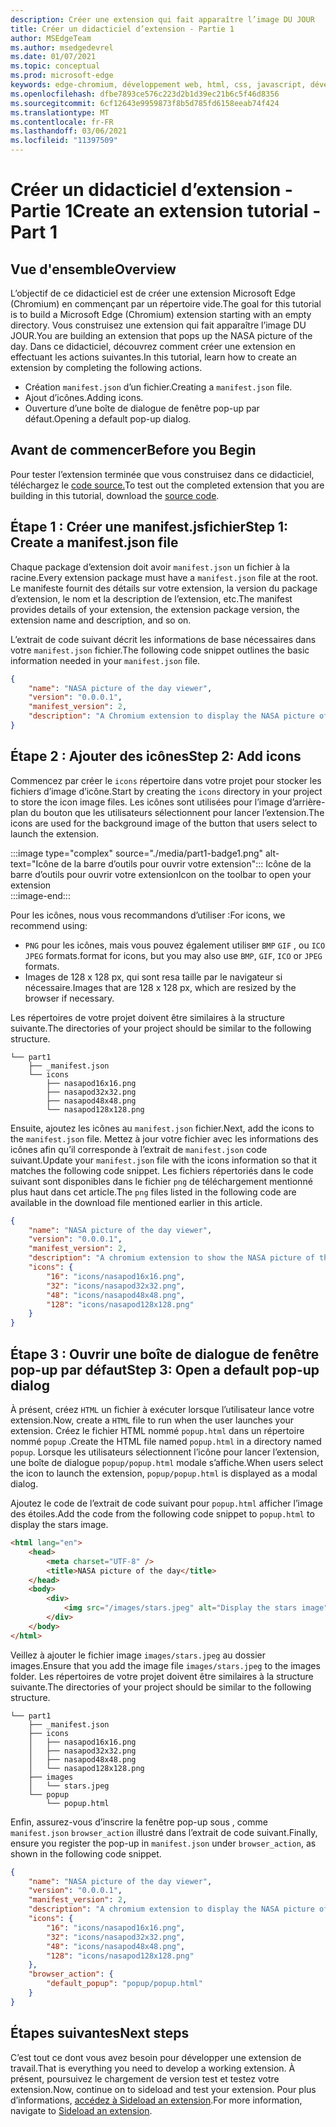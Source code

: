 ```yaml
---
description: Créer une extension qui fait apparaître l’image DU JOUR
title: Créer un didacticiel d’extension - Partie 1
author: MSEdgeTeam
ms.author: msedgedevrel
ms.date: 01/07/2021
ms.topic: conceptual
ms.prod: microsoft-edge
keywords: edge-chromium, développement web, html, css, javascript, développeur, extensions
ms.openlocfilehash: dfbe7893ce576c223d2b1d39ec21b6c5f46d8356
ms.sourcegitcommit: 6cf12643e9959873f8b5d785fd6158eeab74f424
ms.translationtype: MT
ms.contentlocale: fr-FR
ms.lasthandoff: 03/06/2021
ms.locfileid: "11397509"
---
```

# <a name="create-an-extension-tutorial---part-1"></a><span data-ttu-id="03e17-104">Créer un didacticiel d’extension - Partie 1</span><span class="sxs-lookup"><span data-stu-id="03e17-104">Create an extension tutorial - Part 1</span></span>  

## <a name="overview"></a><span data-ttu-id="03e17-105">Vue d'ensemble</span><span class="sxs-lookup"><span data-stu-id="03e17-105">Overview</span></span>  

<span data-ttu-id="03e17-106">L’objectif de ce didacticiel est de créer une extension Microsoft Edge (Chromium) en commençant par un répertoire vide.</span><span class="sxs-lookup"><span data-stu-id="03e17-106">The goal for this tutorial is to build a Microsoft Edge (Chromium) extension starting with an empty directory.</span></span>  <span data-ttu-id="03e17-107">Vous construisez une extension qui fait apparaître l’image DU JOUR.</span><span class="sxs-lookup"><span data-stu-id="03e17-107">You are building an extension that pops up the NASA picture of the day.</span></span> <span data-ttu-id="03e17-108">Dans ce didacticiel, découvrez comment créer une extension en effectuant les actions suivantes.</span><span class="sxs-lookup"><span data-stu-id="03e17-108">In this tutorial, learn how to create an extension by completing the following actions.</span></span>  

*   <span data-ttu-id="03e17-109">Création `manifest.json` d’un fichier.</span><span class="sxs-lookup"><span data-stu-id="03e17-109">Creating a `manifest.json` file.</span></span>  
*   <span data-ttu-id="03e17-110">Ajout d’icônes.</span><span class="sxs-lookup"><span data-stu-id="03e17-110">Adding icons.</span></span>  
*   <span data-ttu-id="03e17-111">Ouverture d’une boîte de dialogue de fenêtre pop-up par défaut.</span><span class="sxs-lookup"><span data-stu-id="03e17-111">Opening a default pop-up dialog.</span></span>  

## <a name="before-you-begin"></a><span data-ttu-id="03e17-112">Avant de commencer</span><span class="sxs-lookup"><span data-stu-id="03e17-112">Before you Begin</span></span>

<span data-ttu-id="03e17-113">Pour tester l’extension terminée que vous construisez dans ce didacticiel, téléchargez le [code source.][ArchiveExtensionGettingStartedPart1]</span><span class="sxs-lookup"><span data-stu-id="03e17-113">To test out the completed extension that you are building in this tutorial, download the [source code][ArchiveExtensionGettingStartedPart1].</span></span>  

## <a name="step-1-create-a-manifestjson-file"></a><span data-ttu-id="03e17-114">Étape 1 : Créer une manifest.jsfichier</span><span class="sxs-lookup"><span data-stu-id="03e17-114">Step 1: Create a manifest.json file</span></span>

<span data-ttu-id="03e17-115">Chaque package d’extension doit avoir `manifest.json` un fichier à la racine.</span><span class="sxs-lookup"><span data-stu-id="03e17-115">Every extension package must have a `manifest.json` file at the root.</span></span>  <span data-ttu-id="03e17-116">Le manifeste fournit des détails sur votre extension, la version du package d’extension, le nom et la description de l’extension, etc.</span><span class="sxs-lookup"><span data-stu-id="03e17-116">The manifest provides details of your extension, the extension package version, the extension name and description, and so on.</span></span>  

<span data-ttu-id="03e17-117">L’extrait de code suivant décrit les informations de base nécessaires dans votre `manifest.json` fichier.</span><span class="sxs-lookup"><span data-stu-id="03e17-117">The following code snippet outlines the basic information needed in your `manifest.json` file.</span></span>  

```json
{
    "name": "NASA picture of the day viewer",
    "version": "0.0.0.1",
    "manifest_version": 2,
    "description": "A Chromium extension to display the NASA picture of the day."
}
```  

## <a name="step-2-add-icons"></a><span data-ttu-id="03e17-118">Étape 2 : Ajouter des icônes</span><span class="sxs-lookup"><span data-stu-id="03e17-118">Step 2: Add icons</span></span>  

<span data-ttu-id="03e17-119">Commencez par créer le `icons` répertoire dans votre projet pour stocker les fichiers d’image d’icône.</span><span class="sxs-lookup"><span data-stu-id="03e17-119">Start by creating the `icons` directory in your project to store the icon image files.</span></span>  <span data-ttu-id="03e17-120">Les icônes sont utilisées pour l’image d’arrière-plan du bouton que les utilisateurs sélectionnent pour lancer l’extension.</span><span class="sxs-lookup"><span data-stu-id="03e17-120">The icons are used for the background image of the button that users select to launch the extension.</span></span>  

:::image type="complex" source="./media/part1-badge1.png" alt-text="Icône de la barre d’outils pour ouvrir votre extension":::
   <span data-ttu-id="03e17-122">Icône de la barre d’outils pour ouvrir votre extension</span><span class="sxs-lookup"><span data-stu-id="03e17-122">Icon on the toolbar to open your extension</span></span>  
:::image-end:::  

<span data-ttu-id="03e17-123">Pour les icônes, nous vous recommandons d’utiliser :</span><span class="sxs-lookup"><span data-stu-id="03e17-123">For icons, we recommend using:</span></span> 
*   `PNG` <span data-ttu-id="03e17-124">pour les icônes, mais vous pouvez également utiliser `BMP` `GIF` , ou `ICO` `JPEG` formats.</span><span class="sxs-lookup"><span data-stu-id="03e17-124">format for icons, but you may also use `BMP`, `GIF`, `ICO` or `JPEG` formats.</span></span>  
*   <span data-ttu-id="03e17-125">Images de 128 x 128 px, qui sont resa taille par le navigateur si nécessaire.</span><span class="sxs-lookup"><span data-stu-id="03e17-125">Images that are 128 x 128 px, which are resized by the browser if necessary.</span></span>  

<span data-ttu-id="03e17-126">Les répertoires de votre projet doivent être similaires à la structure suivante.</span><span class="sxs-lookup"><span data-stu-id="03e17-126">The directories of your project should be similar to the following structure.</span></span>   

```shell
└── part1
    ├── _manifest.json
    └── icons
        ├── nasapod16x16.png
        ├── nasapod32x32.png
        ├── nasapod48x48.png
        └── nasapod128x128.png
```  

<span data-ttu-id="03e17-127">Ensuite, ajoutez les icônes au `manifest.json` fichier.</span><span class="sxs-lookup"><span data-stu-id="03e17-127">Next, add the icons to the `manifest.json` file.</span></span> <span data-ttu-id="03e17-128">Mettez à jour votre fichier avec les informations des icônes afin qu’il corresponde à l’extrait de `manifest.json` code suivant.</span><span class="sxs-lookup"><span data-stu-id="03e17-128">Update your `manifest.json` file with the icons information so that it matches the following code snippet.</span></span> <span data-ttu-id="03e17-129">Les fichiers répertoriés dans le code suivant sont disponibles dans le fichier `png` de téléchargement mentionné plus haut dans cet article.</span><span class="sxs-lookup"><span data-stu-id="03e17-129">The `png` files listed in the following code are available in the download file mentioned earlier in this article.</span></span>  

```json
{
    "name": "NASA picture of the day viewer",
    "version": "0.0.0.1",
    "manifest_version": 2,
    "description": "A chromium extension to show the NASA picture of the day.",
    "icons": {
        "16": "icons/nasapod16x16.png",
        "32": "icons/nasapod32x32.png",
        "48": "icons/nasapod48x48.png",
        "128": "icons/nasapod128x128.png"
    }
}
```  

## <a name="step-3-open-a-default-pop-up-dialog"></a><span data-ttu-id="03e17-130">Étape 3 : Ouvrir une boîte de dialogue de fenêtre pop-up par défaut</span><span class="sxs-lookup"><span data-stu-id="03e17-130">Step 3: Open a default pop-up dialog</span></span>  

<span data-ttu-id="03e17-131">À présent, créez `HTML` un fichier à exécuter lorsque l’utilisateur lance votre extension.</span><span class="sxs-lookup"><span data-stu-id="03e17-131">Now, create a `HTML` file to run when the user launches your extension.</span></span>  <span data-ttu-id="03e17-132">Créez le fichier HTML nommé `popup.html` dans un répertoire nommé `popup` .</span><span class="sxs-lookup"><span data-stu-id="03e17-132">Create the HTML file named `popup.html` in a directory named `popup`.</span></span>  <span data-ttu-id="03e17-133">Lorsque les utilisateurs sélectionnent l’icône pour lancer l’extension, une boîte de dialogue `popup/popup.html` modale s’affiche.</span><span class="sxs-lookup"><span data-stu-id="03e17-133">When users select the icon to launch the extension, `popup/popup.html` is displayed as a modal dialog.</span></span>  

<span data-ttu-id="03e17-134">Ajoutez le code de l’extrait de code suivant pour `popup.html` afficher l’image des étoiles.</span><span class="sxs-lookup"><span data-stu-id="03e17-134">Add the code from the following code snippet to `popup.html` to display the stars image.</span></span>  

```html
<html lang="en">
    <head>
        <meta charset="UTF-8" />
        <title>NASA picture of the day</title>
    </head>
    <body>
        <div>
            <img src="/images/stars.jpeg" alt="Display the stars image" />
        </div>
    </body>
</html>
```  

<span data-ttu-id="03e17-135">Veillez à ajouter le fichier image `images/stars.jpeg` au dossier images.</span><span class="sxs-lookup"><span data-stu-id="03e17-135">Ensure that you add the image file `images/stars.jpeg` to the images folder.</span></span>  <span data-ttu-id="03e17-136">Les répertoires de votre projet doivent être similaires à la structure suivante.</span><span class="sxs-lookup"><span data-stu-id="03e17-136">The directories of your project should be similar to the following structure.</span></span>   

```shell
└── part1
    ├── _manifest.json
    ├── icons
    │   ├── nasapod16x16.png
    │   ├── nasapod32x32.png
    │   ├── nasapod48x48.png
    │   └── nasapod128x128.png
    ├── images
    │   └── stars.jpeg
    └── popup
        └── popup.html
```  

<span data-ttu-id="03e17-137">Enfin, assurez-vous d’inscrire la fenêtre pop-up sous , comme `manifest.json` `browser_action` illustré dans l’extrait de code suivant.</span><span class="sxs-lookup"><span data-stu-id="03e17-137">Finally, ensure you register the pop-up in `manifest.json` under `browser_action`, as shown in the following code snippet.</span></span>  

```json
{
    "name": "NASA picture of the day viewer",
    "version": "0.0.0.1",
    "manifest_version": 2,
    "description": "A chromium extension to display the NASA picture of the day.",
    "icons": {
        "16": "icons/nasapod16x16.png",
        "32": "icons/nasapod32x32.png",
        "48": "icons/nasapod48x48.png",
        "128": "icons/nasapod128x128.png"
    },
    "browser_action": {
        "default_popup": "popup/popup.html"
    }
}
```  

## <a name="next-steps"></a><span data-ttu-id="03e17-138">Étapes suivantes</span><span class="sxs-lookup"><span data-stu-id="03e17-138">Next steps</span></span>
<span data-ttu-id="03e17-139">C’est tout ce dont vous avez besoin pour développer une extension de travail.</span><span class="sxs-lookup"><span data-stu-id="03e17-139">That is everything you need to develop a working extension.</span></span>  <span data-ttu-id="03e17-140">À présent, poursuivez le chargement de version test et testez votre extension.</span><span class="sxs-lookup"><span data-stu-id="03e17-140">Now, continue on to sideload and test your extension.</span></span> <span data-ttu-id="03e17-141">Pour plus d’informations, [accédez à Sideload an extension][TestExtensionSideload].</span><span class="sxs-lookup"><span data-stu-id="03e17-141">For more information, navigate to [Sideload an extension][TestExtensionSideload].</span></span>  

<!-- image links -->  

<!--[ImagePart1Heirarchy]: ./media/part1-heirarchy.png "Directory Structure"  -->  
<!--[ImagePart1Badge1]: ./media/part1-badge1.png "Toolbar Badge Icon"  -->  
<!--[ImagePart1Heirarchy1]: ./media/part1-heirarchy1.png "Directory Structure for Extension"  -->  
<!--[ImagePart1Threedots]: ./media/part1-threedots.png "Choose Extensions"  -->  
<!--[ImagePart1DevelopermodeToggle]: ./media/part1-developermode-toggle.png "Enable Developer Mode"  -->  
<!--[ImagePart1InstalledExtension]: ./media/part1-installed-extension.png "Installed Extensions"  -->  

<!-- links -->  

[ArchiveExtensionGettingStartedPart1]: https://github.com/MicrosoftEdge/MicrosoftEdge-Extensions-Demos/tree/master/extension-getting-started-part1/part1 "Source du package d’extension | Documents Microsoft"

[TestExtensionSideload]: ./extension-sideloading.md "Tester votre extension (chargement de version test) | Documents Microsoft"
